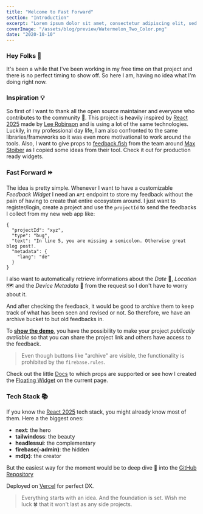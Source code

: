 ```yaml
---
title: "Welcome to Fast Forward"
section: "Introduction"
excerpt: "Lorem ipsum dolor sit amet, consectetur adipiscing elit, sed do eiusmod tempor incididunt ut labore et dolore magna aliqua. Praesent elementum facilisis leo vel fringilla est ullamcorper eget. At imperdiet dui accumsan sit amet nulla facilities morbi tempus."
coverImage: "/assets/blog/preview/Watermelon_Two_Color.png"
date: "2020-10-10"
---
```


### Hey Folks 👋

It's been a while that I've been working in my free time on that project and there is no perfect timing to show off. So here I am, having no idea what I'm doing right now.

### Inspiration 💡

So first of I want to thank all the open source maintainer and everyone who contributes to the community 👏. This project is heavily inspired by [React 2025](https://react2025.com/) made by [Lee Robinson](https://twitter.com/leeerob) and is using a lot of the same technologies. Luckily, in my professional day life, I am also confronted to the same libraries/frameworks so it was even more motivational to work around the tools. Also, I want to give props to [feedback.fish](https://feedback.fish) from the team around [Max Stoiber](https://twitter.com/mxstbr) as I copied some ideas from their tool. Check it out for production ready widgets.

### Fast Forward ⏩

The idea is pretty simple. Whenever I want to have a customizable _Feedback Widget_ I need an `API` endpoint to store my feedback without the pain of having to create that entire ecosystem around. I just want to register/login, create a project and use the `projectId` to send the feedbacks I collect from my new web app like:

```
{
  "projectId": "xyz",
  "type": "bug",
  "text": "In line 5, you are missing a semicolon. Otherwise great blog post!.
  "metadata": {
    "lang": "de"
  }
}
```

I also want to automatically retrieve informations about the _Date_ 📅, _Location_ 🗺 and the _Device Metadata_ 📱 from the request so I don't have to worry about it.

And after checking the feedback, it would be good to archive them to keep track of what has been seen and revised or not. So therefore, we have an archive bucket to but old feedbacks in.

To **[show the demo](http://fast-forward.vercel.com/app/VWJU7eJdIEYGmoyKW4rp)**, you have the possibility to make your project _publically available_ so that you can share the project link and others have access to the feedback.

> Even though buttons like "archive" are visible, the functionality is prohibited by the `firebase.rules`.

Check out the little [Docs](https://fast-forward.vercel.app/docs) to which props are supported or see how I created the [Floating Widget](https://github.com/maximiliankaske/fast-forward/blob/main/components/widget/WidgetFABExample.tsx) on the current page.

### Tech Stack 📚

If you know the [React 2025](https://react2025.com/) tech stack, you might already know most of them. Here a the biggest ones:

- **next**: the hero
- **tailwindcss**: the beauty
- **headlessui**: the complementary
- **firebase(-admin)**: the hidden
- **md(x)**: the creator

But the easiest way for the moment would be to deep dive 🤿 into the [GitHub Repository](https://github.com/maximiliankaske/fast-forward)

Deployed on [Vercel](https://vercel.com) for perfect DX.

> Everything starts with an idea. And the foundation is set. Wish me luck 🍀 that it won't last as any side projects.
